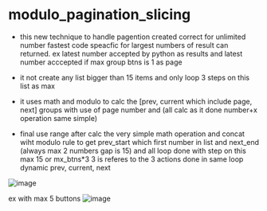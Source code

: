 # modulo_pagination_slicing

* this new technique to handle pagention created correct for unlimited number fastest code speacfic for largest numbers of result can returned. ex latest number accepted by python as results and latest number acccepted if max group btns is 1 as page
  
* it not create any list bigger than 15 items and only loop 3 steps on this list as max
*  it uses math and modulo to calc the [prev, current which include page, next] groups with use of page number and (all calc as it done number+x operation same simple)
*  final use range after calc the very simple math operation and concat wiht modulo rule to get prev_start which first number in list and next_end (always max 2 numbers gap is 15) and all loop done with step on this max 15 or mx_btns*3 3 is referes to the 3 actions done in same loop dynamic prev, current, next

![image](https://github.com/MahmoudHegazi/modulo_pagination_slicing/assets/55125302/5e621da2-65bf-4246-89bc-166a882d845b)

ex with max 5 buttons
![image](https://github.com/MahmoudHegazi/modulo_pagination_slicing/assets/55125302/7b95e99b-7854-47e8-a259-ab438686bbfa)
